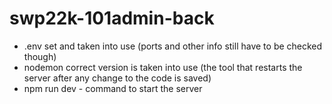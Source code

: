 # swp22k-101admin-back

* .env set and taken into use (ports and other info still have to be checked though)
* nodemon correct version is taken into use (the tool that restarts the server after any change to the code is saved)
* npm run dev  - command to start the server

